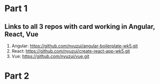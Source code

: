 # Part 1
## Links to all 3 repos with card working in Angular, React, Vue

1. Angular: https://github.com/nyuzui/angular-boilerplate-wk5.git
2. React: https://github.com/nyuzui/create-react-app-wk5.git
3. Vue: https://github.com/nyuzui/vue.git

# Part 2
